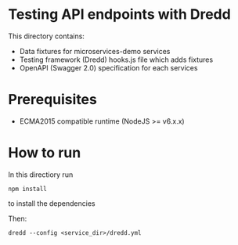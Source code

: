 # Testing API endpoints with Dredd

This directory contains:
 - Data fixtures for microservices-demo services
 - Testing framework (Dredd) hooks.js file which adds fixtures
 - OpenAPI (Swagger 2.0) specification for each services

# Prerequisites
  - ECMA2015 compatible runtime (NodeJS >= v6.x.x)

# How to run

In this directiory run 
```
npm install
```
to install the dependencies

Then:
```
dredd --config <service_dir>/dredd.yml
```
